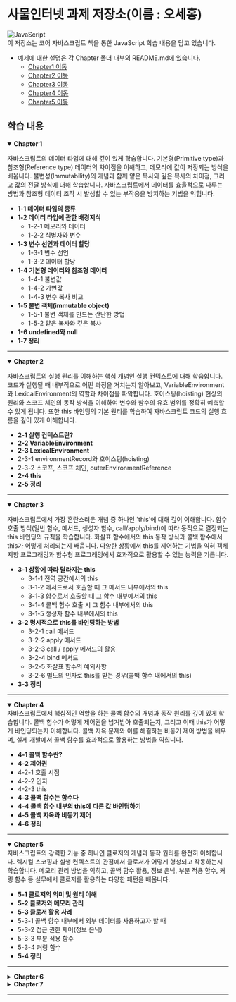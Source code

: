 # 사물인터넷 과제 저장소(이름 : 오세홍)

![JavaScript](https://img.shields.io/badge/JavaScript-F7DF1E?style=for-the-badge&logo=javascript&logoColor=black)  
이 저장소는 코어 자바스크립트 책을 통한 JavaScript 학습 내용을 담고 있습니다.

- 예제에 대한 설명은 각 Chapter 폴더 내부의 README.md에 있습니다.
  - [Chapter1 이동](./chapter1/README.md)
  - [Chapter2 이동](./chapter2/README.md)
  - [Chapter3 이동](./chapter3/README.md)
  - [Chapter4 이동](./chapter4/README.md)
  - [Chapter5 이동](./chapter5/README.md)
  
## 학습 내용

<details open>
<summary><b>Chapter 1</b></summary>

자바스크립트의 데이터 타입에 대해 깊이 있게 학습합니다. 기본형(Primitive type)과 참조형(Reference type) 데이터의 차이점을 이해하고, 메모리에 값이 저장되는 방식을 배웁니다. 불변성(Immutability)의 개념과 함께 얕은 복사와 깊은 복사의 차이점, 그리고 값의 전달 방식에 대해 학습합니다. 자바스크립트에서 데이터를 효율적으로 다루는 방법과 참조형 데이터 조작 시 발생할 수 있는 부작용을 방지하는 기법을 익힙니다.

- **1-1 데이터 타입의 종류**
- **1-2 데이터 타입에 관한 배경지식**
  - 1-2-1 메모리와 데이터
  - 1-2-2 식별자와 변수
- **1-3 변수 선언과 데이터 할당**
  - 1-3-1 변수 선언
  - 1-3-2 데이터 할당
- **1-4 기본형 데이터와 참조형 데이터**
  - 1-4-1 불변값
  - 1-4-2 가변값
  - 1-4-3 변수 복사 비교
- **1-5 불변 객체(immutable object)**
  - 1-5-1 불변 객체를 만드는 간단한 방법
  - 1-5-2 얕은 복사와 깊은 복사
- **1-6 undefined와 null**
- **1-7 정리**

</details>

---

<details open>
<summary><b>Chapter 2</b></summary>

자바스크립트의 실행 원리를 이해하는 핵심 개념인 실행 컨텍스트에 대해 학습합니다. 코드가 실행될 때 내부적으로 어떤 과정을 거치는지 알아보고, VariableEnvironment와 LexicalEnvironment의 역할과 차이점을 파악합니다. 호이스팅(hoisting) 현상의 원리와 스코프 체인의 동작 방식을 이해하여 변수와 함수의 유효 범위를 정확히 예측할 수 있게 됩니다. 또한 this 바인딩의 기본 원리를 학습하여 자바스크립트 코드의 실행 흐름을 깊이 있게 이해합니다.

- **2-1 실행 컨텍스트란?**
- **2-2 VariableEnvironment**
- **2-3 LexicalEnvironment**
 - 2-3-1 environmentRecord와 호이스팅(hoisting)
 - 2-3-2 스코프, 스코프 체인, outerEnvironmentReference
- **2-4 this**
- **2-5 정리**

</details>

---

<details open>
<summary><b>Chapter 3</b></summary>

자바스크립트에서 가장 혼란스러운 개념 중 하나인 'this'에 대해 깊이 이해합니다. 함수 호출 방식(일반 함수, 메서드, 생성자 함수, call/apply/bind)에 따라 동적으로 결정되는 this 바인딩의 규칙을 학습합니다. 화살표 함수에서의 this 동작 방식과 콜백 함수에서 this가 어떻게 처리되는지 배웁니다. 다양한 상황에서 this를 제어하는 기법을 익혀 객체지향 프로그래밍과 함수형 프로그래밍에서 효과적으로 활용할 수 있는 능력을 기릅니다.

- **3-1 상황에 따라 달라지는 this**
  - 3-1-1 전역 공간에서의 this
  - 3-1-2 메서드로서 호출할 때 그 메서드 내부에서의 this
  - 3-1-3 함수로서 호출할 때 그 함수 내부에서의 this
  - 3-1-4 콜백 함수 호출 시 그 함수 내부에서의 this
  - 3-1-5 생성자 함수 내부에서의 this
- **3-2 명시적으로 this를 바인딩하는 방법**
  - 3-2-1 call 메서드
  - 3-2-2 apply 메서드
  - 3-2-3 call / apply 메서드의 활용
  - 3-2-4 bind 메서드
  - 3-2-5 화살표 함수의 예외사항
  - 3-2-6 별도의 인자로 this를 받는 경우(콜백 함수 내에서의 this)
- **3-3 정리**

</details>

---
<details open>
<summary><b>Chapter 4</b></summary>
자바스크립트에서 핵심적인 역할을 하는 콜백 함수의 개념과 동작 원리를 깊이 있게 학습합니다. 콜백 함수가 어떻게 제어권을 넘겨받아 호출되는지, 그리고 이때 this가 어떻게 바인딩되는지 이해합니다. 콜백 지옥 문제와 이를 해결하는 비동기 제어 방법을 배우며, 실제 개발에서 콜백 함수를 효과적으로 활용하는 방법을 익힙니다.

- **4-1 콜백 함수란?**
- **4-2 제어권**
 - 4-2-1 호출 시점
 - 4-2-2 인자
 - 4-2-3 this
- **4-3 콜백 함수는 함수다**
- **4-4 콜백 함수 내부의 this에 다른 값 바인딩하기**
- **4-5 콜백 지옥과 비동기 제어**
- **4-6 정리**
</details>

---

<details open>
<summary><b>Chapter 5</b></summary>
자바스크립트의 강력한 기능 중 하나인 클로저의 개념과 동작 원리를 완전히 이해합니다. 렉시컬 스코핑과 실행 컨텍스트의 관점에서 클로저가 어떻게 형성되고 작동하는지 학습합니다. 메모리 관리 방법을 익히고, 콜백 함수 활용, 정보 은닉, 부분 적용 함수, 커링 함수 등 실무에서 클로저를 활용하는 다양한 패턴을 배웁니다.

- **5-1 클로저의 의미 및 원리 이해**
- **5-2 클로저와 메모리 관리**
- **5-3 클로저 활용 사례**
 - 5-3-1 콜백 함수 내부에서 외부 데이터를 사용하고자 할 때
 - 5-3-2 접근 권한 제어(정보 은닉)
 - 5-3-3 부분 적용 함수
 - 5-3-4 커링 함수
- **5-4 정리**
</details>

---

<details>
<summary><b>Chapter 6</b></summary>

자바스크립트의 핵심 개념인 프로토타입에 대해 깊이 있게 학습합니다. 생성자 함수와 프로토타입, 인스턴스의 관계를 이해하고, 프로토타입 체인의 동작 원리를 배웁니다. 메서드 오버라이드의 개념과 객체 전용 메서드의 특성, 다중 프로토타입 체인 구성 방법을 익힙니다. 자바스크립트에서 상속을 구현하는 기본적인 메커니즘과 프로토타입을 활용한 효율적인 객체 지향 프로그래밍 기법을 학습합니다.

- **6-1 프로토타입의 개념 이해**
 - 6-1-1 constructor, prototype, instance
 - 6-1-2 constructor 프로퍼티
- **6-2 프로토타입 체인**
 - 6-2-1 메서드 오버라이드
 - 6-2-2 프로토타입 체인
 - 6-2-3 객체 전용 메서드의 예외사항
 - 6-2-4 다중 프로토타입 체인
- **6-3 정리**

</details>

<details>
<summary><b>Chapter 7</b></summary>

자바스크립트에서 클래스 개념을 이해하고 상속을 구현하는 다양한 방법을 학습합니다. 클래스와 인스턴스의 기본 개념부터 시작하여, ES5에서의 클래스 구현 방법과 한계점을 파악합니다. 프로토타입을 활용한 클래스 상속의 여러 패턴과 생성자 함수 복구, 상위 클래스 접근 방법을 배웁니다. 최종적으로 ES6에서 도입된 class 문법과 extends 키워드를 통한 현대적인 클래스 상속 구현 방법을 익혀 객체지향 프로그래밍의 완성도를 높입니다.

- **7-1 클래스와 인스턴스의 개념 이해**
- **7-2 자바스크립트의 클래스**
- **7-3 클래스 상속**
 - 7-3-1 기본 구현
 - 7-3-2 클래스가 구체적인 데이터를 지니지 않게 하는 방법
 - 7-3-3 constructor 복구하기
 - 7-3-4 상위 클래스에의 접근 수단 제공
- **7-4 ES6의 클래스 및 클래스 상속**
- **7-5 정리**
- **7-6 마치며**

</details>

---